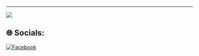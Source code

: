 

---
[![](https://visitcount.itsvg.in/api?id=Ladykille&icon=0&color=0)](https://visitcount.itsvg.in)

<!-- Proudly created with GPRM ( https://gprm.itsvg.in ) -->
## 🌐 Socials:
[![Facebook](https://img.shields.io/badge/Facebook-%231877F2.svg?logo=Facebook&logoColor=white)](https://www.facebook.com/profile.php?id=100035237105955 ) 


<!-- Proudly created with GPRM ( https://gprm.itsvg.in ) -->

<!---
Ladykille/Ladykille is a ✨ special ✨ repository because its `README.md` (this file) appears on your GitHub profile.
You can click the Preview link to take a look at your changes.
--->
